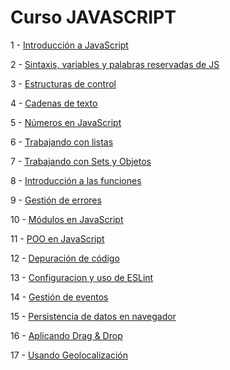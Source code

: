 # Curso JAVASCRIPT

1 - [Introducción a JavaScript](https://github.com/Vistopro/openbootcamp/tree/main/JAVASCRIPT/tema1)

2 - [Sintaxis, variables y palabras reservadas de JS](https://github.com/Vistopro/openbootcamp/tree/main/JAVASCRIPT/tema2)

3 - [Estructuras de control](https://github.com/Vistopro/openbootcamp/tree/main/JAVASCRIPT/tema3)

4 - [Cadenas de texto](https://github.com/Vistopro/openbootcamp/tree/main/JAVASCRIPT/tema4)

5 - [Números en JavaScript](https://github.com/Vistopro/openbootcamp/tree/main/JAVASCRIPT/tema5)

6 - [Trabajando con listas](https://github.com/Vistopro/openbootcamp/tree/main/JAVASCRIPT/tema6)

7 - [Trabajando con Sets y Objetos](https://github.com/Vistopro/openbootcamp/tree/main/JAVASCRIPT/tema7)

8 - [Introducción a las funciones](https://github.com/Vistopro/openbootcamp/tree/main/JAVASCRIPT/tema8)

9 - [Gestión de errores](https://github.com/Vistopro/openbootcamp/tree/main/JAVASCRIPT/tema9)

10 - [Módulos en JavaScript](https://github.com/Vistopro/openbootcamp/tree/main/JAVASCRIPT/tema10)

11 - [POO en JavaScript](https://github.com/Vistopro/openbootcamp/tree/main/JAVASCRIPT/tema11)

12 - [Depuración de código](https://github.com/Vistopro/openbootcamp/tree/main/JAVASCRIPT/tema12)

13 - [Configuracion y uso de ESLint](https://github.com/Vistopro/openbootcamp/tree/main/JAVASCRIPT/tema13)

14 - [Gestión de eventos](https://github.com/Vistopro/openbootcamp/tree/main/JAVASCRIPT/tema14)

15 - [Persistencia de datos en navegador](https://github.com/Vistopro/openbootcamp/tree/main/JAVASCRIPT/tema15)

16 - [Aplicando Drag & Drop](https://github.com/Vistopro/openbootcamp/tree/main/JAVASCRIPT/tema16)

17 - [Usando Geolocalización](https://github.com/Vistopro/openbootcamp/tree/main/JAVASCRIPT/tema17)

